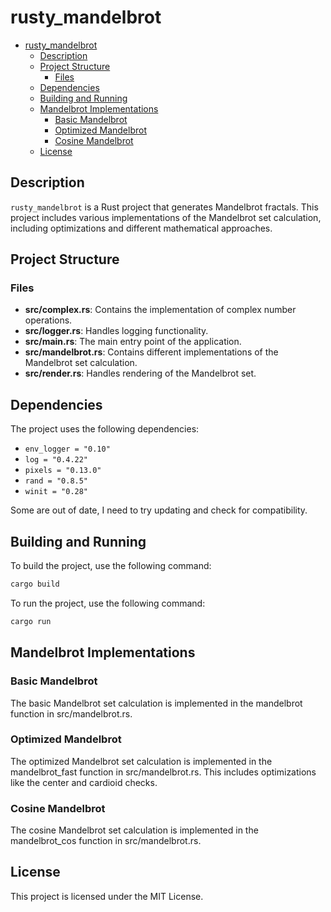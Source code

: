 # rusty_mandelbrot

- [rusty\_mandelbrot](#rusty_mandelbrot)
  - [Description](#description)
  - [Project Structure](#project-structure)
    - [Files](#files)
  - [Dependencies](#dependencies)
  - [Building and Running](#building-and-running)
  - [Mandelbrot Implementations](#mandelbrot-implementations)
    - [Basic Mandelbrot](#basic-mandelbrot)
    - [Optimized Mandelbrot](#optimized-mandelbrot)
    - [Cosine Mandelbrot](#cosine-mandelbrot)
  - [License](#license)


## Description

`rusty_mandelbrot` is a Rust project that generates Mandelbrot fractals. This project includes various implementations of the Mandelbrot set calculation,
including optimizations and different mathematical approaches.

## Project Structure

### Files

- **src/complex.rs**: Contains the implementation of complex number operations.
- **src/logger.rs**: Handles logging functionality.
- **src/main.rs**: The main entry point of the application.
- **src/mandelbrot.rs**: Contains different implementations of the Mandelbrot set calculation.
- **src/render.rs**: Handles rendering of the Mandelbrot set.

## Dependencies

The project uses the following dependencies:

- `env_logger = "0.10"`
- `log = "0.4.22"`
- `pixels = "0.13.0"`
- `rand = "0.8.5"`
- `winit = "0.28"`

Some are out of date, I need to try updating and check for compatibility.

## Building and Running

To build the project, use the following command:

```sh
cargo build
```

To run the project, use the following command:

```sh
cargo run
```

## Mandelbrot Implementations

### Basic Mandelbrot
The basic Mandelbrot set calculation is implemented in the mandelbrot function in src/mandelbrot.rs.

### Optimized Mandelbrot
The optimized Mandelbrot set calculation is implemented in the mandelbrot_fast function in src/mandelbrot.rs. This includes optimizations like the center and cardioid checks.

### Cosine Mandelbrot
The cosine Mandelbrot set calculation is implemented in the mandelbrot_cos function in src/mandelbrot.rs.

## License
This project is licensed under the MIT License.

